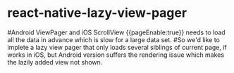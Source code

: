 # react-native-lazy-view-pager

#Android ViewPager and iOS ScrollView {{pageEnable:true}} needs to load all the data in advance which is slow for a large data set. 
#So we'd like to implete a lazy view pager that only loads several siblings of current page, if works in iOS, but  Android version suffers the rendering issue which makes the lazily added view not shown.
